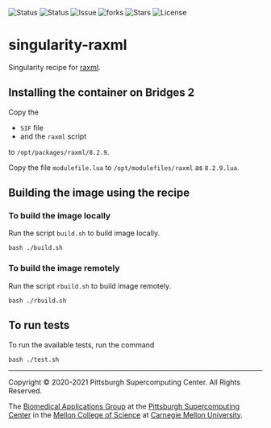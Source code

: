 ![Status](https://github.com/pscedu/singularity-raxml/actions/workflows/main.yml/badge.svg)
![Status](https://github.com/pscedu/singularity-raxml/actions/workflows/pretty.yml/badge.svg)
![Issue](https://img.shields.io/github/issues/pscedu/singularity-raxml)
![forks](https://img.shields.io/github/forks/pscedu/singularity-raxml)
![Stars](https://img.shields.io/github/stars/pscedu/singularity-raxml)
![License](https://img.shields.io/github/license/pscedu/singularity-raxml)

# singularity-raxml
Singularity recipe for [raxml](https://cme.h-its.org/exelixis/web/software/raxml).

## Installing the container on Bridges 2
Copy the

* `SIF` file
* and the `raxml` script

to `/opt/packages/raxml/8.2.9`.

Copy the file `modulefile.lua` to `/opt/modulefiles/raxml` as `8.2.9.lua`.

## Building the image using the recipe

### To build the image locally
Run the script `build.sh` to build image locally.

```
bash ./build.sh
````

### To build the image remotely
Run the script `rbuild.sh` to build image remotely.

```
bash ./rbuild.sh
```

## To run tests
To run the available tests, run the command

```
bash ./test.sh
```

---
Copyright © 2020-2021 Pittsburgh Supercomputing Center. All Rights Reserved.

The [Biomedical Applications Group](https://www.psc.edu/biomedical-applications/) at the [Pittsburgh Supercomputing
Center](http://www.psc.edu) in the [Mellon College of Science](https://www.cmu.edu/mcs/) at [Carnegie Mellon University](http://www.cmu.edu).

